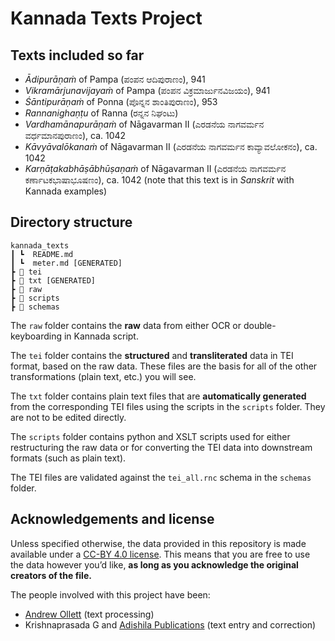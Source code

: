 # Kannada Texts Project

## Texts included so far

- *Ādipurāṇaṁ* of Pampa (ಪಂಪನ ಆದಿಪುರಾಣಂ), 941
- *Vikramārjunavijayaṁ* of Pampa (ಪಂಪನ ವಿಕ್ರಮಾರ್ಜುನವಿಜಯಂ), 941
- *Śāntipurāṇaṁ* of Ponna (ಪೊನ್ನನ ಶಾಂತಿಪುರಾಣಂ), 953
- *Rannanighaṇṭu* of Ranna (ರನ್ನನ ನಿಘಂಟು)
- *Vardhamānapurāṇaṁ* of Nāgavarman II (ಎರಡನೆಯ ನಾಗವರ್ಮನ ವರ್ಧಮಾನಪುರಾಣಂ), ca. 1042
- *Kāvyāvalōkanaṁ* of Nāgavarman II (ಎರಡನೆಯ ನಾಗವರ್ಮನ ಕಾವ್ಯಾವಲೋಕನಂ), ca. 1042
- *Karṇāṭakabhāṣābhūṣaṇaṁ* of Nāgavarman II (ಎರಡನೆಯ ನಾಗವರ್ಮನ ಕರ್ಣಾಟಕಭಾಷಾಭೂಷಣಂ), ca. 1042 (note that this text is in *Sanskrit* with Kannada examples)

## Directory structure

    kannada_texts
    ┃ ┗  README.md
    ┃ ┗  meter.md [GENERATED]
    ┣ 📜 tei
    ┣ 📜 txt [GENERATED]
    ┣ 📜 raw
    ┣ 📜 scripts
    ┣ 📜 schemas

The `raw` folder contains the **raw** data from either OCR or double-keyboarding in Kannada script.

The `tei` folder contains the **structured** and **transliterated** data in TEI format, based on the raw data. These files are the basis for all of the other transformations (plain text, etc.) you will see.

The `txt` folder contains plain text files that are **automatically generated** from the corresponding TEI files using the scripts in the `scripts` folder. They are not to be edited directly.

The `scripts` folder contains python and XSLT scripts used for either restructuring the raw data or for converting the TEI data into downstream formats (such as plain text).

The TEI files are validated against the `tei_all.rnc` schema in the `schemas` folder.

## Acknowledgements and license

Unless specified otherwise, the data provided in this repository is made available under a [CC-BY 4.0 license](https://creativecommons.org/licenses/by/4.0/). This means that you are free to use the data however you’d like, **as long as you acknowledge the original creators of the file.**

The people involved with this project have been:
- [Andrew Ollett](http://prakrit.info) (text processing)
- Krishnaprasada G and [Adishila Publications](https://adishila.com/) (text entry and correction)
